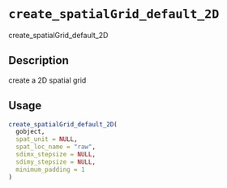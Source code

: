 # `create_spatialGrid_default_2D`

create_spatialGrid_default_2D


## Description

create a 2D spatial grid


## Usage

```r
create_spatialGrid_default_2D(
  gobject,
  spat_unit = NULL,
  spat_loc_name = "raw",
  sdimx_stepsize = NULL,
  sdimy_stepsize = NULL,
  minimum_padding = 1
)
```


